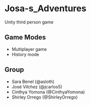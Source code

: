 # Josa-s_Adventures
Unity third person game 

## Game Modes
- Multiplayer game
- History mode

## Group
- Sara Benel (@asloth)
- José Vilchez (@jcarlos5)
- Cinthya Yomona (@CinthyaYomona)
- Shirley Orrego (@ShirleyOrrego)
